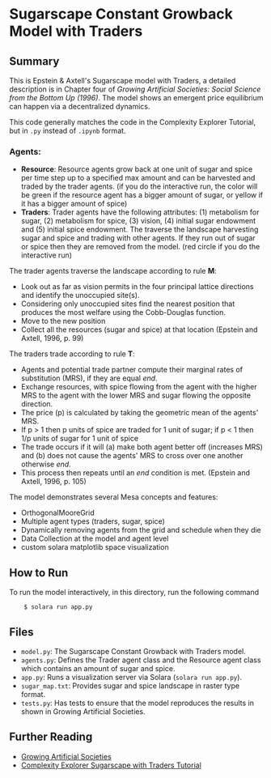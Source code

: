 # Sugarscape Constant Growback Model with Traders

## Summary

This is Epstein & Axtell's Sugarscape model with Traders, a detailed description is in Chapter four of
*Growing Artificial Societies: Social Science from the Bottom Up (1996)*. The model shows an emergent price equilibrium can happen via a decentralized dynamics.

This code generally matches the code in the Complexity Explorer Tutorial, but in `.py` instead of `.ipynb` format.

### Agents:

- **Resource**:  Resource agents grow back at one unit of sugar and spice per time step up to a specified max amount and can be harvested and traded by the trader agents.
  (if you do the interactive run, the color will be green if the resource agent has a bigger amount of sugar, or yellow if it has a bigger amount of spice)
- **Traders**: Trader agents have the following attributes: (1) metabolism for sugar, (2) metabolism for spice, (3) vision,
  (4) initial sugar endowment and (5) initial spice endowment. The traverse the landscape harvesting sugar and spice and
trading with other agents. If they run out of sugar or spice then they are removed from the model. (red circle if you do the interactive run)

The trader agents traverse the landscape according to rule **M**:
- Look out as far as vision permits in the four principal lattice directions and identify the unoccupied site(s).
- Considering only unoccupied sites find the nearest position that produces the most welfare using the Cobb-Douglas function.
- Move to the new position
- Collect all the resources (sugar and spice) at that location
(Epstein and Axtell, 1996, p. 99)

The traders trade according to rule **T**:
- Agents and potential trade partner compute their marginal rates of substitution (MRS), if they are equal *end*.
- Exchange resources, with spice flowing from the agent with the higher MRS to the agent with the lower MRS and sugar
flowing the opposite direction.
- The price (p) is calculated by taking the geometric mean of the agents' MRS.
- If p > 1 then p units of spice are traded for 1 unit of sugar; if p < 1 then 1/p units of sugar for 1 unit of spice
- The trade occurs if it will (a) make both agent better off (increases MRS) and (b) does not cause the agents' MRS to
cross over one another otherwise *end*.
- This process then repeats until an *end* condition is met.
(Epstein and Axtell, 1996, p. 105)

The model demonstrates several Mesa concepts and features:
 - OrthogonalMooreGrid
 - Multiple agent types (traders, sugar, spice)
 - Dynamically removing agents from the grid and schedule when they die
 - Data Collection at the model and agent level
 - custom solara matplotlib space visualization


## How to Run

To run the model interactively, in this directory, run the following command

```
    $ solara run app.py
```

## Files

* `model.py`: The Sugarscape Constant Growback with Traders model.
* `agents.py`: Defines the Trader agent class and the Resource agent class which contains an amount of sugar and spice.
* `app.py`: Runs a visualization server via Solara (`solara run app.py`).
* `sugar_map.txt`: Provides sugar and spice landscape in raster type format.
* `tests.py`: Has tests to ensure that the model reproduces the results in shown in Growing Artificial Societies.

## Further Reading

- [Growing Artificial Societies](https://mitpress.mit.edu/9780262550253/growing-artificial-societies/)
- [Complexity Explorer Sugarscape with Traders Tutorial](https://www.complexityexplorer.org/courses/172-agent-based-models-with-python-an-introduction-to-mesa)
